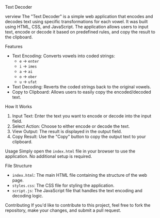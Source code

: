 Text Decoder

verview
The "Text Decoder" is a simple web application that encodes and decodes text using specific transformations for each vowel. It was built using HTML, CSS, and JavaScript. The application allows users to input text, encode or decode it based on predefined rules, and copy the result to the clipboard.

Features
- Text Encoding: Converts vowels into coded strings:
  - `e` -> `enter`
  - `i` -> `imes`
  - `a` -> `ai`
  - `o` -> `ober`
  - `u` -> `ufat`
- Text Decoding: Reverts the coded strings back to the original vowels.
- Copy to Clipboard: Allows users to easily copy the encoded/decoded text.

How It Works
1. Input Text: Enter the text you want to encode or decode into the input field.
2. Select Action: Choose to either encode or decode the text.
3. View Output: The result is displayed in the output field.
4. Copy Result: Use the "Copy" button to copy the output text to your clipboard.

Usage
Simply open the `index.html` file in your browser to use the application. No additional setup is required.

File Structure
- `index.html`: The main HTML file containing the structure of the web page.
- `styles.css`: The CSS file for styling the application.
- `script.js`: The JavaScript file that handles the text encoding and decoding logic.

Contributing
If you'd like to contribute to this project, feel free to fork the repository, make your changes, and submit a pull request.
